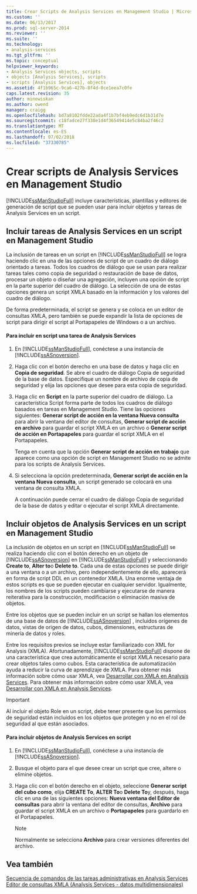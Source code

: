 ```yaml
---
title: Crear Scripts de Analysis Services en Management Studio | Microsoft Docs
ms.custom: ''
ms.date: 06/13/2017
ms.prod: sql-server-2014
ms.reviewer: ''
ms.suite: ''
ms.technology:
- analysis-services
ms.tgt_pltfrm: ''
ms.topic: conceptual
helpviewer_keywords:
- Analysis Services objects, scripts
- objects [Analysis Services], scripts
- scripts [Analysis Services], objects
ms.assetid: 4f1b965c-9ca6-427b-8f4d-0ce1eea7c0fe
caps.latest.revision: 35
author: minewiskan
ms.author: owend
manager: craigg
ms.openlocfilehash: bd7a8102fdde22ada4f1b7bf4eb9edc6d1b31d7e
ms.sourcegitcommit: c18fadce27f330e1d4f36549414e5c84ba2f46c2
ms.translationtype: MT
ms.contentlocale: es-ES
ms.lasthandoff: 07/02/2018
ms.locfileid: "37330785"
---
```

# <a name="create-analysis-services-scripts-in-management-studio"></a>Crear scripts de Analysis Services en Management Studio
  [!INCLUDE[ssManStudioFull](../../includes/ssmanstudiofull-md.md)] incluye características, plantillas y editores de generación de script que se pueden usar para incluir objetos y tareas de Analysis Services en un script.  
  
## <a name="script-analysis-services-tasks-in-management-studio"></a>Incluir tareas de Analysis Services en un script en Management Studio  
 La inclusión de tareas en un script en [!INCLUDE[ssManStudioFull](../../includes/ssmanstudiofull-md.md)] se logra haciendo clic en una de las opciones de script de un cuadro de diálogo orientado a tareas. Todos los cuadros de diálogo que se usan para realizar tareas tales como copia de seguridad o restauración de base de datos, procesar un objeto o diseñar una agregación, incluyen una opción de script en la parte superior del cuadro de diálogo. La selección de una de estas opciones genera un script XMLA basado en la información y los valores del cuadro de diálogo.  
  
 De forma predeterminada, el script se genera y se coloca en un editor de consultas XMLA, pero también se puede expandir la lista de opciones de script para dirigir el script al Portapapeles de Windows o a un archivo.  
  
#### <a name="to-script-an-analysis-services-task"></a>Para incluir en script una tarea de Analysis Services  
  
1.  En [!INCLUDE[ssManStudioFull](../../includes/ssmanstudiofull-md.md)], conéctese a una instancia de [!INCLUDE[ssASnoversion](../../includes/ssasnoversion-md.md)].  
  
2.  Haga clic con el botón derecho en una base de datos y haga clic en **Copia de seguridad**. Se abre el cuadro de diálogo Copia de seguridad de la base de datos. Especifique un nombre de archivo de copia de seguridad y elija las opciones que desee para esta copia de seguridad.  
  
3.  Haga clic en **Script** en la parte superior del cuadro de diálogo. La característica Script forma parte de todos los cuadros de diálogo basados en tareas en Management Studio. Tiene las opciones siguientes: **Generar script de acción en la ventana Nueva consulta** para abrir la ventana del editor de consultas, **Generar script de acción en archivo** para guardar el script XMLA en un archivo o **Generar script de acción en Portapapeles** para guardar el script XMLA en el Portapapeles.  
  
     Tenga en cuenta que la opción **Generar script de acción en trabajo** que aparece como una opción de script en Management Studio no se admite para los scripts de Analysis Services.  
  
4.  Si selecciona la opción predeterminada, **Generar script de acción en la ventana Nueva consulta**, un script generado se colocará en una ventana de consulta XMLA.  
  
     A continuación puede cerrar el cuadro de diálogo Copia de seguridad de la base de datos y editar o ejecutar el script XMLA directamente.  
  
## <a name="script-analysis-services-objects-in-management-studio"></a>Incluir objetos de Analysis Services en un script en Management Studio  
 La inclusión de objetos en un script en [!INCLUDE[ssManStudioFull](../../includes/ssmanstudiofull-md.md)] se realiza haciendo clic con el botón derecho en un objeto de [!INCLUDE[ssASnoversion](../../includes/ssasnoversion-md.md)] en [!INCLUDE[ssManStudioFull](../../includes/ssmanstudiofull-md.md)] y seleccionando **Create to**, **Alter to**o **Delete to**. Cada una de estas opciones se puede dirigir a una ventana o a un archivo, pero independientemente de ello, aparecerá en forma de script DDL en un contenedor XMLA. Una enorme ventaja de estos scripts es que se pueden ejecutar en cualquier servidor. Igualmente, los nombres de los scripts pueden cambiarse y ejecutarse de manera reiterativa para la construcción, modificación o eliminación masiva de objetos.  
  
 Entre los objetos que se pueden incluir en un script se hallan los elementos de una base de datos de [!INCLUDE[ssASnoversion](../../includes/ssasnoversion-md.md)] , incluidos orígenes de datos, vistas de origen de datos, cubos, dimensiones, estructuras de minería de datos y roles.  
  
 Entre los requisitos previos se incluye estar familiarizado con XML for Analysis (XMLA). Afortunadamente, [!INCLUDE[ssManStudioFull](../../includes/ssmanstudiofull-md.md)] dispone de una característica que crea automáticamente el script XMLA necesario para crear objetos tales como cubos. Esta característica de automatización ayuda a reducir la curva de aprendizaje de XMLA. Para obtener más información sobre cómo usar XMLA, vea [Desarrollar con XMLA en Analysis Services](../multidimensional-models-scripting-language-assl-xmla/developing-with-xmla-in-analysis-services.md). Para obtener más información sobre cómo usar XMLA, vea [Desarrollar con XMLA en Analysis Services](../multidimensional-models-scripting-language-assl-xmla/developing-with-xmla-in-analysis-services.md).  
  
> [!IMPORTANT]  
>  Al incluir el objeto Role en un script, debe tener presente que los permisos de seguridad están incluidos en los objetos que protegen y no en el rol de seguridad al que están asociados.  
  
#### <a name="to-script-analysis-services-objects"></a>Para incluir objetos de Analysis Services en script  
  
1.  En [!INCLUDE[ssManStudioFull](../../includes/ssmanstudiofull-md.md)], conéctese a una instancia de [!INCLUDE[ssASnoversion](../../includes/ssasnoversion-md.md)].  
  
2.  Busque el objeto para el que desee crear un script que cree, altere o elimine objetos.  
  
3.  Haga clic con el botón derecho en el objeto, seleccione **Generar script del cubo como**, elija **CREATE To**, **ALTER To**o **Delete To**y, después, haga clic en una de las siguientes opciones: **Nueva ventana del Editor de consultas** para abrir la ventana del editor de consultas, **Archivo** para guardar el script XMLA en un archivo o **Portapapeles** para guardarlo en el Portapapeles.  
  
    > [!NOTE]  
    >  Normalmente se selecciona **Archivo** para crear versiones diferentes del archivo.  
  
## <a name="see-also"></a>Vea también  
 [Secuencia de comandos de las tareas administrativas en Analysis Services](../script-administrative-tasks-in-analysis-services.md)   
 [Editor de consultas XMLA &#40;Analysis Services - datos multidimensionales&#41;](../xmla-query-editor-analysis-services-multidimensional-data.md)  
  
  
